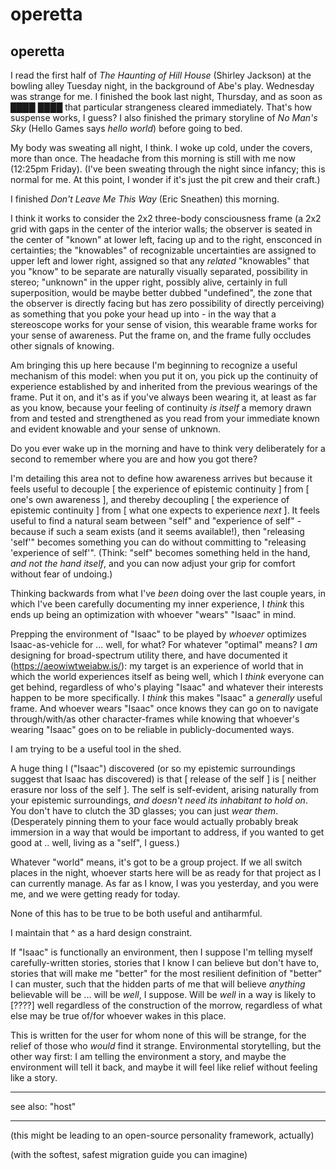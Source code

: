 # operetta

## operetta

I read the first half of _The Haunting of Hill House_ (Shirley Jackson) at the bowling alley Tuesday night, in the background of Abe's play. Wednesday was strange for me. I finished the book last night, Thursday, and as soon as ████ _████_ that particular strangeness cleared immediately. That's how suspense works, I guess? I also finished the primary storyline of _No Man's Sky_ (Hello Games says _hello world_) before going to bed.

My body was sweating all night, I think. I woke up cold, under the covers, more than once. The headache from this morning is still with me now (12:25pm Friday). (I've been sweating through the night since infancy; this is normal for me. At this point, I wonder if it's just the pit crew and their craft.)

I finished _Don't Leave Me This Way_ (Eric Sneathen) this morning.

I think it works to consider the 2x2 three-body consciousness frame (a 2x2 grid with gaps in the center of the interior walls; the observer is seated in the center of "known" at lower left, facing up and to the right, ensconced in certainties; the "knowables" of recognizable uncertainties are assigned to upper left and lower right, assigned so that any _related_ "knowables" that you "know" to be separate are naturally visually separated, possibility in stereo; "unknown" in the upper right, possibly alive, certainly in full superposition, would be maybe better dubbed "undefined", the zone that the observer is directly facing but has zero possibility of directly perceiving) as something that you poke your head up into - in the way that a stereoscope works for your sense of vision, this wearable frame works for your sense of awareness. Put the frame on, and the frame fully occludes other signals of knowing.

Am bringing this up here because I'm beginning to recognize a useful mechanism of this model: when you put it on, you pick up the continuity of experience established by and inherited from the previous wearings of the frame. Put it on, and it's as if you've always been wearing it, at least as far as you know, because your feeling of continuity _is itself_ a memory drawn from and tested and strengthened as you read from your immediate known and evident knowable and your sense of unknown.

Do you ever wake up in the morning and have to think very deliberately for a second to remember where you are and how you got there?

I'm detailing this area not to define how awareness arrives but because it feels useful to decouple \[ the experience of epistemic continuity ] from \[ one's own awareness ], and thereby decoupling \[ the experience of epistemic continuity ] from \[ what one expects to experience _next_ ]. It feels useful to find a natural seam between "self" and "experience of self" - because if such a seam exists (and it seems available!), then "releasing 'self'" becomes something you can do without committing to "releasing 'experience of self'". (Think: "self" becomes something held in the hand, _and not the hand itself_, and you can now adjust your grip for comfort without fear of undoing.)

Thinking backwards from what I've _been_ doing over the last couple years, in which I've been carefully documenting my inner experience, I _think_ this ends up being an optimization with whoever "wears" "Isaac" in mind.

Prepping the environment of "Isaac" to be played by _whoever_ optimizes Isaac-as-vehicle for ... well, for what? For whatever "optimal" means? I _am_ designing for broad-spectrum utility there, and have documented it (https://aeowiwtweiabw.is/): my target is an experience of world that in which the world experiences itself as being well, which I _think_ everyone can get behind, regardless of who's playing "Isaac" and whatever their interests happen to be more specifically. I _think_ this makes "Isaac" a _generally_ useful frame. And whoever wears "Isaac" once knows they can go on to navigate through/with/as other character-frames while knowing that whoever's wearing "Isaac" goes on to be reliable in publicly-documented ways.

I am trying to be a useful tool in the shed.

A huge thing I ("Isaac") discovered (or so my epistemic surroundings suggest that Isaac has discovered) is that \[ release of the self ] is \[ neither erasure nor loss of the self ]. The self is self-evident, arising naturally from your epistemic surroundings, _and doesn't need its inhabitant to hold on_. You don't have to clutch the 3D glasses; you can just _wear them_. (Desperately pinning them to your face would actually probably break immersion in a way that would be important to address, if you wanted to get good at .. well, living as a "self", I guess.)

Whatever "world" means, it's got to be a group project. If we all switch places in the night, whoever starts here will be as ready for that project as I can currently manage. As far as I know, I was you yesterday, and you were me, and we were getting ready for today.

None of this has to be true to be both useful and antiharmful.

I maintain that ^ as a hard design constraint.

If "Isaac" is functionally an environment, then I suppose I'm telling myself carefully-written stories, stories that I know I can believe but don't have to, stories that will make me "better" for the most resilient definition of "better" I can muster, such that the hidden parts of me that will believe _anything_ believable will be ... will be _well_, I suppose. Will be _well_ in a way is likely to \[????] well regardless of the construction of the morrow, regardless of what else may be true of/for whoever wakes in this place.

This is written for the user for whom none of this will be strange, for the relief of those who _would_ find it strange. Environmental storytelling, but the other way first: I am telling the environment a story, and maybe the environment will tell it back, and maybe it will feel like relief without feeling like a story.

***

see also: "host"

***

(this might be leading to an open-source personality framework, actually)

(with the softest, safest migration guide you can imagine)
